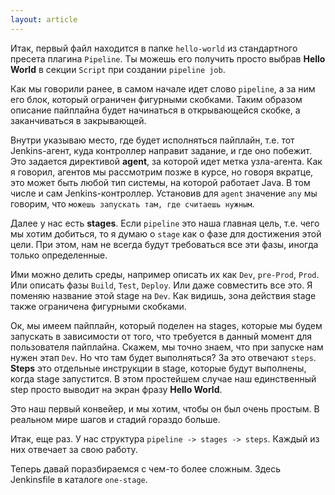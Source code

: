 ```yaml
---
layout: article
---
```

Итак, первый файл находится в папке `hello-world` из стандартного пресета плагина `Pipeline`. Ты можешь его получить просто выбрав **Hello World** в секции `Script` при создании `pipeline job`.

Как мы говорили ранее, в самом начале идет слово `pipeline`, а за ним его блок, который ограничен фигурными скобками. Таким образом описание пайплайна будет начинаться в открывающейся скобке, а заканчиваться в закрывающей.

Внутри указываю место, где будет исполняться пайплайн, т.е. тот Jenkins-агент, куда контроллер направит задание, и где оно побежит. Это задается директивой **agent**, за которой идет метка узла-агента. Как я говорил, агентов мы рассмотрим позже в курсе, но говоря вкратце, это может быть любой тип системы, на которой работает Java. В том числе и сам Jenkins-контроллер. Установив для `agent` значение `any` мы говорим, что `можешь запускать там, где считаешь нужным`.

Далее у нас есть **stages**. Если `pipeline` это наша главная цель, т.е. чего мы хотим добиться, то я думаю о `stage` как о фазе для достижения этой цели. При этом, нам не всегда будут требоваться все эти фазы, иногда только определенные.

Ими можно делить среды, например описать их как `Dev`, `pre-Prod`, `Prod`. Или описать фазы `Build`, `Test`, `Deploy`. Или даже совместить все это. Я поменяю название этой stage на `Dev`. Как видишь, зона действия stage также ограничена фигурными скобками.

Ок, мы имеем пайплайн, который поделен на stages, которые мы будем запускать в зависимости от того, что требуется в данный момент для пользователя пайплайна. Скажем, мы точно знаем, что при запуске нам нужен этап `Dev`. Но что там будет выполняться? За это отвечают `steps`. **Steps** это отдельные инструкции в stage, которые будут выполнены, когда stage запустится. В этом простейшем случае наш единственный step просто выводит на экран фразу **Hello World**.

Это наш первый конвейер, и мы хотим, чтобы он был очень простым. В реальном мире шагов и стадий гораздо больше. 

Итак, еще раз. У нас структура `pipeline -> stages -> steps`. Каждый из них отвечает за свою работу.

Теперь давай поразбираемся с чем-то более сложным. Здесь Jenkinsfile в каталоге `one-stage`.
